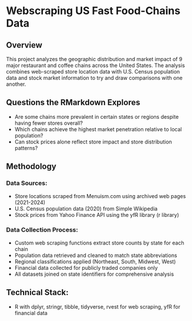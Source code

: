 # Webscraping US Fast Food-Chains Data

## Overview

This project analyzes the geographic distribution and market impact of 9 major restaurant and coffee chains across the United States. The analysis combines web-scraped store location data with U.S. Census population data and stock market information to try and draw comparisons with one another.

## Questions the RMarkdown Explores

- Are some chains more prevalent in certain states or regions despite having fewer stores overall?
- Which chains achieve the highest market penetration relative to local population?
- Can stock prices alone reflect store impact and store distribution patterns?

## Methodology

### Data Sources:

- Store locations scraped from Menuism.com using archived web pages (2021-2024)
- U.S. Census population data (2020) from Simple Wikipedia
- Stock prices from Yahoo Finance API using the yfR library (r library)

### Data Collection Process:

- Custom web scraping functions extract store counts by state for each chain
- Population data retrieved and cleaned to match state abbreviations
- Regional classifications applied (Northeast, South, Midwest, West)
- Financial data collected for publicly traded companies only
- All datasets joined on state identifiers for comprehensive analysis

## Technical Stack: 

- R with dplyr, stringr, tibble, tidyverse, rvest for web scraping, yfR for financial data
